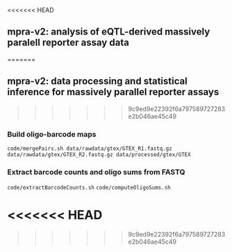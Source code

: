 <<<<<<< HEAD
## mpra-v2: analysis of eQTL-derived massively paralell reporter assay data
=======
## mpra-v2: data processing and statistical inference for massively parallel reporter assays
>>>>>>> 9c9ed9e22392f6a797589727283e2b046ae45c49

### Build oligo-barcode maps
`code/mergePairs.sh data/rawdata/gtex/GTEX_R1.fastq.gz data/rawdata/gtex/GTEX_R2.fastq.gz data/processed/gtex/GTEX`

### Extract barcode counts and oligo sums from FASTQ
`code/extractBarcodeCounts.sh`
`code/computeOligoSums.sh`

### 

<<<<<<< HEAD
=======

>>>>>>> 9c9ed9e22392f6a797589727283e2b046ae45c49
